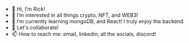 - 👋 Hi, I’m Rick!
- 👀 I’m interested in all things crypto, NFT, and WEB3!
- 🌱 I’m currently learning mongoDB, and React! I truly enjoy the backend
- 💞️ Let's collaborate! 
- 📫 How to reach me: email, linkedin, all the socials, discord! 

<!---
RickyRicer/RickyRicer is a ✨ special ✨ repository because its `README.md` (this file) appears on your GitHub profile.
You can click the Preview link to take a look at your changes.
--->
